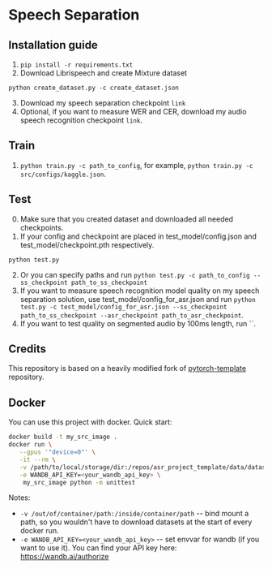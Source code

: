 # Speech Separation

## Installation guide

1. `pip install -r requirements.txt`
2. Download Librispeech and create Mixture dataset
```shell
python create_dataset.py -c create_dataset.json
```
3. Download my speech separation checkpoint `link`
4. Optional, if you want to measure WER and CER, download my audio speech recognition checkpoint `link`.

## Train 

1. `python train.py -c path_to_config`, for example, `python train.py -c src/configs/kaggle.json`.

## Test

0. Make sure that you created dataset and downloaded all needed checkpoints.
1. If your config and checkpoint are placed in test_model/config.json and test_model/checkpoint.pth respectively.
```shell
python test.py
``` 
2. Or you can specify paths and run `python test.py -c path_to_config --ss_checkpoint path_to_ss_checkpoint`
3. If you want to measure speech recognition model quality on my speech separation solution, use test_model/config_for_asr.json and run `python test.py -c test_model/config_for_asr.json --ss_checkpoint path_to_ss_checkpoint --asr_checkpoint path_to_asr_checkpoint`.
4. If you want to test quality on segmented audio by 100ms length, run ``.


## Credits

This repository is based on a heavily modified fork
of [pytorch-template](https://github.com/victoresque/pytorch-template) repository.

## Docker

You can use this project with docker. Quick start:

```bash 
docker build -t my_src_image . 
docker run \
   --gpus '"device=0"' \
   -it --rm \
   -v /path/to/local/storage/dir:/repos/asr_project_template/data/datasets \
   -e WANDB_API_KEY=<your_wandb_api_key> \
	my_src_image python -m unittest 
```

Notes:

* `-v /out/of/container/path:/inside/container/path` -- bind mount a path, so you wouldn't have to download datasets at
  the start of every docker run.
* `-e WANDB_API_KEY=<your_wandb_api_key>` -- set envvar for wandb (if you want to use it). You can find your API key
  here: https://wandb.ai/authorize

